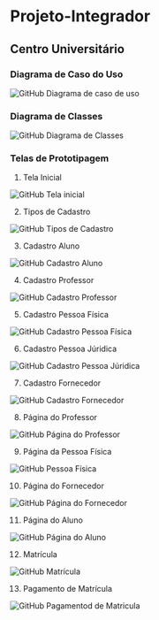 # Projeto-Integrador
## Centro Universitário
### Diagrama de Caso do Uso

![GitHub Diagrama de caso de uso](https://github.com/marcelossp01/Projeto-Integrador/blob/main/Diagrama%20de%20caso%20de%20uso.png) 

### Diagrama de Classes

![GitHub Diagrama de Classes](https://github.com/marcelossp01/Projeto-Integrador/blob/main/Diagrama%20de%20Classes.png)

### Telas de Prototipagem
1. Tela Inicial

  ![GitHub Tela inicial](https://github.com/marcelossp01/Projeto-Integrador/blob/main/P%C3%A1gina%20inicial.png)

2. Tipos de Cadastro

![GitHub Tipos de Cadastro](https://github.com/marcelossp01/Projeto-Integrador/blob/main/Tipo%20de%20cadastro.png)

3. Cadastro Aluno

![GitHub Cadastro Aluno](https://github.com/marcelossp01/Projeto-Integrador/blob/main/Cadastro%20Aluno.png)
   
4. Cadastro Professor

![GitHub Cadastro Professor](https://github.com/marcelossp01/Projeto-Integrador/blob/main/Cadastro%20Professor.png)
   
5. Cadastro Pessoa Física
  
![GitHub Cadastro Pessoa Física](https://github.com/marcelossp01/Projeto-Integrador/blob/main/Cadastro%20Pessoa%20F%C3%ADsica.png)
   
6. Cadastro Pessoa Júridica

![GitHub Cadastro Pessoa Júridica](https://github.com/marcelossp01/Projeto-Integrador/blob/main/Cadastro%20Pessoa%20Jur%C3%ADdica.png)
    
7. Cadastro Fornecedor

![GitHub Cadastro Fornecedor](https://github.com/marcelossp01/Projeto-Integrador/blob/main/Cadastro%20Fornecedor.png)
    
8. Página do Professor

![GitHub Página do Professor](https://github.com/marcelossp01/Projeto-Integrador/blob/main/Op%C3%A7%C3%B5es%20do%20professor.png)
    
9. Página da Pessoa Física

![GitHub Pessoa Física](https://github.com/marcelossp01/Projeto-Integrador/blob/main/Op%C3%A7%C3%B5es%20da%20pessoa%20f%C3%ADsica.png)
    
10. Página do Fornecedor

![GitHub Página do Fornecedor](https://github.com/marcelossp01/Projeto-Integrador/blob/main/Op%C3%A7%C3%B5es%20Fornecedor.png)
    
11. Página do Aluno

![GitHub Página do Aluno](https://github.com/marcelossp01/Projeto-Integrador/blob/main/Op%C3%A7%C3%B5es%20do%20aluno.png)
    
12. Matrícula

![GitHub Matrícula](https://github.com/marcelossp01/Projeto-Integrador/blob/main/Matricula%20aluno.png)
    
13. Pagamento de Matrícula

![GitHub Pagamentod de Matricula](https://github.com/marcelossp01/Projeto-Integrador/blob/main/Pagamento%20de%20aluno.png)
